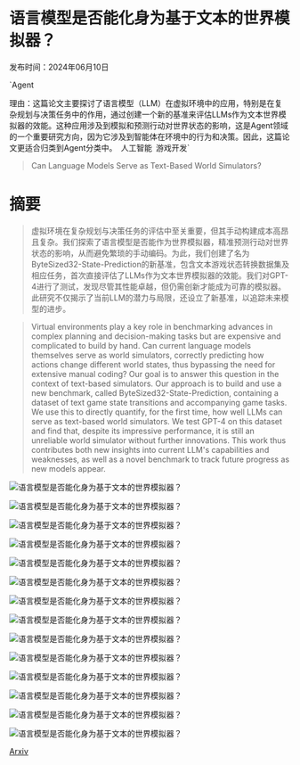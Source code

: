 # 语言模型是否能化身为基于文本的世界模拟器？

发布时间：2024年06月10日

`Agent

理由：这篇论文主要探讨了语言模型（LLM）在虚拟环境中的应用，特别是在复杂规划与决策任务中的作用，通过创建一个新的基准来评估LLMs作为文本世界模拟器的效能。这种应用涉及到模拟和预测行动对世界状态的影响，这是Agent领域的一个重要研究方向，因为它涉及到智能体在环境中的行为和决策。因此，这篇论文更适合归类到Agent分类中。` `人工智能` `游戏开发`

> Can Language Models Serve as Text-Based World Simulators?

# 摘要

> 虚拟环境在复杂规划与决策任务的评估中至关重要，但其手动构建成本高昂且复杂。我们探索了语言模型是否能作为世界模拟器，精准预测行动对世界状态的影响，从而避免繁琐的手动编码。为此，我们创建了名为ByteSized32-State-Prediction的新基准，包含文本游戏状态转换数据集及相应任务，首次直接评估了LLMs作为文本世界模拟器的效能。我们对GPT-4进行了测试，发现尽管其性能卓越，但仍需创新才能成为可靠的模拟器。此研究不仅揭示了当前LLM的潜力与局限，还设立了新基准，以追踪未来模型的进步。

> Virtual environments play a key role in benchmarking advances in complex planning and decision-making tasks but are expensive and complicated to build by hand. Can current language models themselves serve as world simulators, correctly predicting how actions change different world states, thus bypassing the need for extensive manual coding? Our goal is to answer this question in the context of text-based simulators. Our approach is to build and use a new benchmark, called ByteSized32-State-Prediction, containing a dataset of text game state transitions and accompanying game tasks. We use this to directly quantify, for the first time, how well LLMs can serve as text-based world simulators. We test GPT-4 on this dataset and find that, despite its impressive performance, it is still an unreliable world simulator without further innovations. This work thus contributes both new insights into current LLM's capabilities and weaknesses, as well as a novel benchmark to track future progress as new models appear.

![语言模型是否能化身为基于文本的世界模拟器？](../../../paper_images/2406.06485/x1.png)

![语言模型是否能化身为基于文本的世界模拟器？](../../../paper_images/2406.06485/x2.png)

![语言模型是否能化身为基于文本的世界模拟器？](../../../paper_images/2406.06485/x3.png)

![语言模型是否能化身为基于文本的世界模拟器？](../../../paper_images/2406.06485/x4.png)

![语言模型是否能化身为基于文本的世界模拟器？](../../../paper_images/2406.06485/x5.png)

![语言模型是否能化身为基于文本的世界模拟器？](../../../paper_images/2406.06485/x6.png)

![语言模型是否能化身为基于文本的世界模拟器？](../../../paper_images/2406.06485/x7.png)

![语言模型是否能化身为基于文本的世界模拟器？](../../../paper_images/2406.06485/x8.png)

![语言模型是否能化身为基于文本的世界模拟器？](../../../paper_images/2406.06485/x9.png)

![语言模型是否能化身为基于文本的世界模拟器？](../../../paper_images/2406.06485/x10.png)

![语言模型是否能化身为基于文本的世界模拟器？](../../../paper_images/2406.06485/x11.png)

![语言模型是否能化身为基于文本的世界模拟器？](../../../paper_images/2406.06485/x12.png)

![语言模型是否能化身为基于文本的世界模拟器？](../../../paper_images/2406.06485/x13.png)

![语言模型是否能化身为基于文本的世界模拟器？](../../../paper_images/2406.06485/x14.png)

[Arxiv](https://arxiv.org/abs/2406.06485)